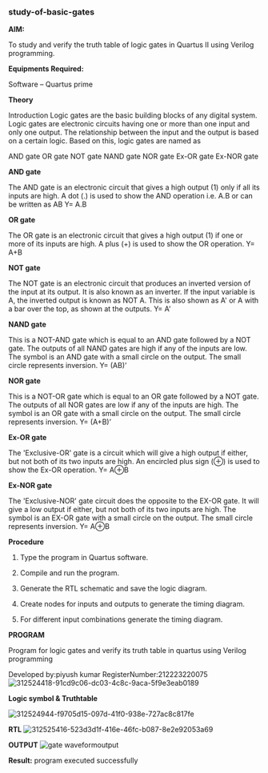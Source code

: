 ### study-of-basic-gates

**AIM:** 

To study and verify the truth table of logic gates in Quartus II using Verilog programming.

**Equipments Required:**

Software – Quartus prime 

**Theory**

Introduction Logic gates are the basic building blocks of any digital system. Logic gates are electronic circuits having one or more than one input and only one output. The relationship between the input and the output is based on a certain logic. Based on this, logic gates are named as

AND gate OR gate NOT gate NAND gate NOR gate Ex-OR gate Ex-NOR gate

**AND gate**

The AND gate is an electronic circuit that gives a high output (1) only if all its inputs are high. A dot (.) is used to show the AND operation i.e. A.B or can be written as AB
Y= A.B

**OR gate** 

The OR gate is an electronic circuit that gives a high output (1) if one or more of its inputs are high. A plus (+) is used to show the OR operation.
Y= A+B

**NOT gate**

The NOT gate is an electronic circuit that produces an inverted version of the input at its output. It is also known as an inverter. If the input variable is A, the inverted output is known as NOT A. This is also shown as A' or A with a bar over the top, as shown at the outputs.
Y= A'

**NAND gate**

This is a NOT-AND gate which is equal to an AND gate followed by a NOT gate. The outputs of all NAND gates are high if any of the inputs are low. The symbol is an AND gate with a small circle on the output. The small circle represents inversion.
Y= (AB)’

**NOR gate**

This is a NOT-OR gate which is equal to an OR gate followed by a NOT gate. The outputs of all NOR gates are low if any of the inputs are high. The symbol is an OR gate with a small circle on the output. The small circle represents inversion.
Y= (A+B)’

**Ex-OR gate**

The 'Exclusive-OR' gate is a circuit which will give a high output if either, but not both of its two inputs are high. An encircled plus sign (⊕) is used to show the Ex-OR operation.
Y= A⊕B

**Ex-NOR gate**

The 'Exclusive-NOR' gate circuit does the opposite to the EX-OR gate. It will give a low output if either, but not both of its two inputs are high. The symbol is an EX-OR gate with a small circle on the output. The small circle represents inversion.
Y= A⊕B

**Procedure** 

1.	Type the program in Quartus software.

2.	Compile and run the program.

3.	Generate the RTL schematic and save the logic diagram.

4.	Create nodes for inputs and outputs to generate the timing diagram.

5.	For different input combinations generate the timing diagram.


**PROGRAM**

Program for logic gates and verify its truth table in quartus using Verilog programming

 Developed by:piyush kumar
 RegisterNumber:212223220075 
 ![312524418-91cd9c06-dc03-4c8c-9aca-5f9e3eab0189](https://github.com/H515piyush/study-of-basic-gates/assets/147472999/54bb849a-290d-424f-9618-e52ca385efb7)

 
**Logic symbol & Truthtable**


![312524944-f9705d15-097d-41f0-938e-727ac8c817fe](https://github.com/H515piyush/study-of-basic-gates/assets/147472999/67bb1c1c-5305-4807-8eb5-923606865918)




**RTL**
![312525416-523d3d1f-416e-46fc-b087-8e2e92053a69](https://github.com/H515piyush/study-of-basic-gates/assets/147472999/8df182e2-f64a-443d-956f-bb264928726d)

**OUTPUT**
![gate waveformoutput](https://github.com/H515piyush/study-of-basic-gates/assets/147472999/6da3d639-73f4-482f-99e4-48c2e4ca2fc1)

**Result:**
program executed successfully

